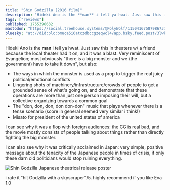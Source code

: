 ```yaml
---
title: "Shin Godzilla (2016 film)"
description: "Hideki Ano is the **man** i tell ya hwat. Just saw this in theaters w/ a friend because the local theater had it on, and it was a blast...."
tags: ["reviews"]
published: 1755396632
mastodon: "https://social.treehouse.systems/@PolyWolf/115041675879867313"
bluesky: "at://did:plc:bmuca5i6atczdbccgzeqwcl4/app.bsky.feed.post/3lwkslfg7ts2j"
---
```


Hideki Ano is the **man** i tell ya hwat. Just saw this in theaters w/ a friend because the local theater had it on, and it was a blast. Very reminiscent of Evangelion; most obviously "there is a big monster and we (the government) have to take it down", but also:
+ The ways in which the monster is used as a prop to trigger the real juicy political/emotional conflicts
+ Lingering shots of machinery/infrastructure/crowds of people to get a grounded sense of what's going on, and demonstrate that these operations are more than just one person imposing their will, but a collective organizing towards a common goal
+ The "don, don, don, don don-don" music that plays whenever there is a tense scenario (score in general seemed very similar i think!)
+ Misato for president of the united states of america

I can see why it was a flop with foreign audiences: the CG is real bad, and the movie mostly consists of people talking about things rather than directly fighting the big monster.

I can also see why it was critically acclaimed in Japan: very simple, positive message about the tenacity of the Japanese people in times of crisis, if only these darn old politicians would stop ruining everything.

![Shin Godzilla Japanese theatrical release poster](<https://static.wolfgirl.dev/polywolf/blog/0198b5b0-b607-7bb4-b709-4086a8fcd4e1/IMG_0584.jpeg>)

i rate it "hit Godzilla with a skyscraper"/5. highly recommend if you like Eva 1.0